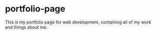 # portfolio-page
This is my portfolio page for web development, containing all of my work and things about me.
